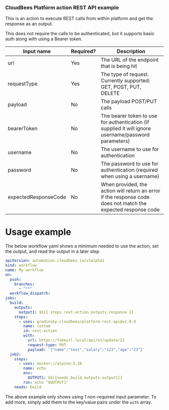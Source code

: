 ### CloudBees Platform action REST API example
This is an action to execute REST calls from within platform and get the response as an output.

This does not require the calls to be authenticated, but it supports basic auth along with using a Bearer token.

| Input name           | Required? | Description                                                                                                   |
|----------------------|-----------|---------------------------------------------------------------------------------------------------------------|
| url                  | Yes       | The URL of the endpoint that is being hit                                                                     |
| requestType          | Yes       | The type of request. Currently supported: GET, POST, PUT, DELETE                                              |
| payload              | No        | The payload POST/PUT calls                                                                                    |
| bearerToken          | No        | The bearer token to use for authentication (If supplied it will ignore username/password parameters)          |
| username             | No        | The username to use for authentication                                                                        |
| password             | No        | The password to use for authentication (required when using a username)                                       |
| expectedResponseCode | No        | When provided, the action will return an error if the response code does not match the expected response code |

# Usage example
The below workflow yaml shows a minimum needed to use the action, set the output, and read the output in a later step
```yaml
apiVersion: automation.cloudbees.io/v1alpha1
kind: workflow
name: My workflow
on:
  push:
    branches:
      - "**"
  workflow_dispatch:
jobs:
  build:
    outputs:
      output1: $${{ steps.rest-action.outputs.response }}
    steps:
      - uses: gradinsky-cloudbees/platform-rest-api@v1.0.0
        name: custom
        id: rest-action
        with:
          url: https://fakeurl.local/api/v1/update/21
          request-type: PUT
          payload: '{"name":"test","salary":"123","age":"23"}'
  job2:
    steps:
      - uses: docker://alpine:3.18
        name: echo
        env:
          OUTPUT1: $${{needs.build.outputs.output1}}
        run: echo "$OUTPUT1"
    needs: build


```
The above example only shows using 1 non-required input parameter. To add more, simply add them to the key/value pairs under the `with` array.